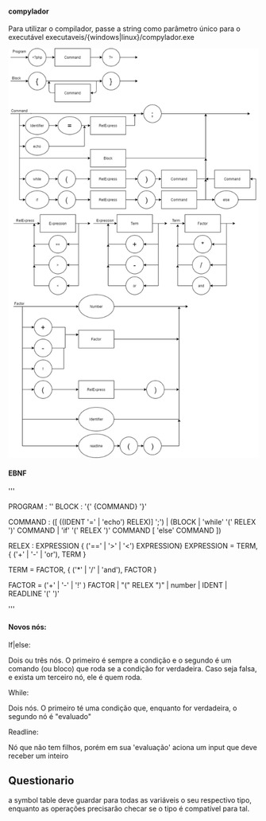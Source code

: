 #### compylador

Para utilizar o compilador, passe a string como parâmetro único para o executável  executaveis/{windows|linux}/compylador.exe

![Diagrama_Sintatico](diagrama_sintatico/ds.png)

#### EBNF

'''

PROGRAM : '<?php' COMMAND '?>'
BLOCK : '{' {COMMAND} '}'

COMMAND : (\[ ((IDENT '=' | 'echo') RELEX)\] ';') | (BLOCK | 'while' '(' RELEX ')' COMMAND | 'if' '(' RELEX ')' COMMAND [ 'else' COMMAND ])

RELEX : EXPRESSION  { ('==' | '>' | '<') EXPRESSION}
EXPRESSION = TERM, { ('+' | '-' | 'or'), TERM } 

TERM = FACTOR, { ('*' | '/' | 'and'), FACTOR }

FACTOR = ('+' | '-' | '!' ) FACTOR | "(" RELEX ")" | number | IDENT | READLINE '(' ')' 

'''


#### Novos nós:

If|else:

Dois ou três nós. O primeiro é sempre a condição e o segundo é um comando (ou bloco) que roda se a condição for verdadeira. Caso seja falsa, e exista um terceiro nó, ele é quem roda.

While:

Dois nós. O primeiro té uma condição que, enquanto for verdadeira, o segundo nó é "evaluado"

Readline:

Nó que não tem filhos, porém em sua 'evaluação' aciona um input que deve receber um inteiro



## Questionario

a symbol table deve guardar para todas as variáveis o seu respectivo tipo, enquanto as operações precisarão checar se o tipo é compatível para tal.